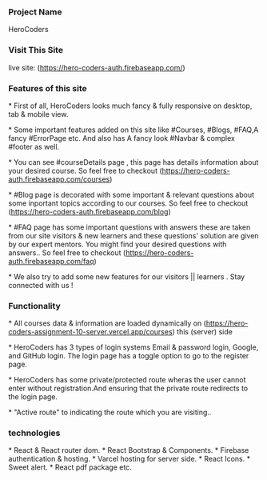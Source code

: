 ### Project Name

HeroCoders

### Visit This Site

live site: (https://hero-coders-auth.firebaseapp.com/)

### Features of this site

\* First of all, HeroCoders looks much fancy & fully responsive on desktop, tab & mobile view.

\* Some important features added on this site like #Courses, #Blogs, #FAQ,A fancy #ErrorPage etc. And also has A fancy look #Navbar & complex #footer as well.

\* You can see #courseDetails page , this page has details information about your desired course. So feel free to checkout (https://hero-coders-auth.firebaseapp.com/courses)

\* #Blog page is decorated with some important & relevant questions about some inportant topics according to our courses. So feel free to checkout (https://hero-coders-auth.firebaseapp.com/blog)

\* #FAQ page has some important questions with answers these are taken from our site visitors & new learners and these questions' solution are given by our expert mentors. You might find your desired questions with answers.. So feel free to checkout (https://hero-coders-auth.firebaseapp.com/faq)

\* We also try to add some new features for our visitors || learners . Stay connected with us !

### Functionality

\* All courses data & information are loaded dynamically on (https://hero-coders-assignment-10-server.vercel.app/courses) this (server) side

\* HeroCoders has 3 types of login systems Email & password login, Google, and GitHub login. The login page has a toggle option to go to the register page.

\* HeroCoders has some private/protected route wheras the user cannot enter without registration.And ensuring that the private route redirects to the login page.

\* "Active route" to indicating the route which you are visiting..

### technologies

\* React & React router dom. \* React Bootstrap & Components. \* Firebase authentication & hosting. \* Varcel hosting for server side. \* React Icons. \* Sweet alert. \* React pdf package etc.
